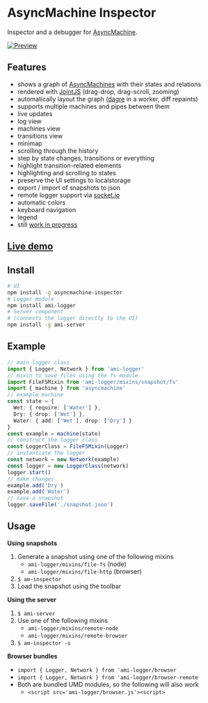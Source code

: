 # AsyncMachine Inspector

Inspector and a debugger for [AsyncMachine](https://github.com/TobiaszCudnik/asyncmachine).

[![Preview](http://tobiaszcudnik.github.io/asyncmachine-inspector/sample.png)](http://tobiaszcudnik.github.io/asyncmachine-inspector/sample.mp4)

## Features
- shows a graph of [AsyncMachines](https://github.com/TobiaszCudnik/asyncmachine) with their states and relations
- rendered with [JointJS](https://github.com/clientIO/joint) (drag-drop, drag-scroll, zooming)
- automatically layout the graph ([dagre](https://github.com/dagrejs/dagre) in a worker, diff repaints)
- supports multiple machines and pipes between them
- live updates
- log view
- machines view
- transitions view
- minimap
- scrolling through the history
- step by state changes, transitions or everything
- highlight transition-related elements
- highlighting and scrolling to states
- preserve the UI settings to localstorage
- export / import of snapshots to json
- remote logger support via [socket.io](https://github.com/socketio/socket.io)
- automatic colors
- keyboard navigation
- legend
- still [work in progress](https://github.com/TobiaszCudnik/asyncmachine-inspector/blob/master/docs/TODO.md)

## [Live demo](https://stackblitz.com/edit/asyncmachine-inspector-restaurant)

## Install

```bash
# UI
npm install -g asyncmachine-inspector
# Logger module
npm install ami-logger
# Server component
# (connects the logger directly to the UI)
npm install -g ami-server
```

## Example

```typescript
// main logger class
import { Logger, Network } from 'ami-logger'
// mixin to save files using the fs module
import FileFSMixin from 'ami-logger/mixins/snapshot/fs'
import { machine } from 'asyncmachine'
// example machine
const state = {
  Wet: { require: ['Water'] },
  Dry: { drop: ['Wet'] },
  Water: { add: ['Wet'], drop: ['Dry'] }
}
const example = machine(state)
// construct the logger class
const LoggerClass = FileFSMixin(Logger)
// instantiate the logger
const network = new Network(example)
const logger = new LoggerClass(network)
logger.start()
// make changes
example.add('Dry')
example.add('Water')
// save a snapshot
logger.saveFile('./snapshot.json')
```

## Usage

**Using snapshots**

1. Generate a snapshot using one of the following mixins
   - `ami-logger/mixins/file-fs` (node)
   - `ami-logger/mixins/file-http` (browser)
1. `$ am-inspector`
1. Load the snapshot using the toolbar

**Using the server**

1. `$ ami-server`
1. Use one of the following mixins
   - `ami-logger/mixins/remote-node`
   - `ami-logger/mixins/remote-browser`
1. `$ am-inspector -s`

**Browser bundles**

- `import { Logger, Network } from 'ami-logger/browser`
- `import { Logger, Network } from 'ami-logger/browser-remote`
- Both are bundled UMD modules, so the following will also work
  - `<script src='ami-logger/browser.js'><script>`
